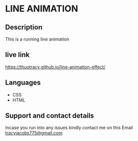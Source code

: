 # LINE ANIMATION

## Description

This is a running line animation

## live link

https://thuotracy.github.io/line-animation-effect/

##  Languages 
* CSS
* HTML 

## Support and contact details
Incase you run into any issues kindly contact me on this Email tracyjacobs775@gmail.com
